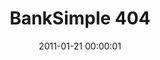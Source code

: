 ---
layout: web-error
date: 2011-01-21 00:00:01
title: BankSimple 404
image: bank_simple_404
alt: BankSimple 404
category: web-errors
---